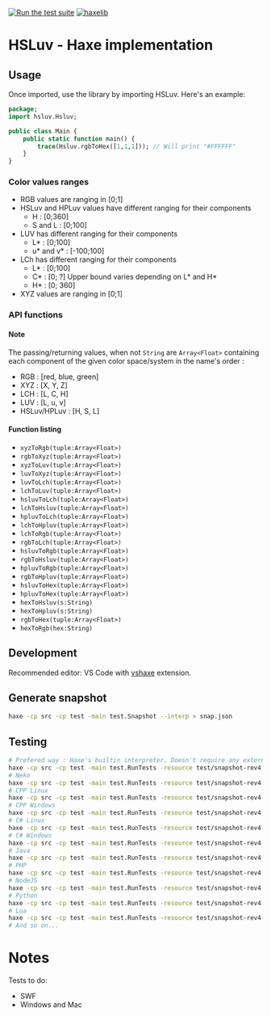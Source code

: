 [![Run the test suite](https://github.com/hsluv/hsluv-haxe/actions/workflows/test.yml/badge.svg)](https://github.com/hsluv/hsluv-haxe/actions/workflows/test.yml)
[![haxelib](https://img.shields.io/badge/haxelib-0.0.1-blue.svg)](https://lib.haxe.org/p/hsluv)

# HSLuv - Haxe implementation

## Usage
Once imported, use the library by importing HSLuv. Here's an example:

```haxe
package;
import hsluv.Hsluv;

public class Main {
    public static function main() {
        trace(Hsluv.rgbToHex([1,1,1])); // Will print "#FFFFFF"
    }
}
```

### Color values ranges
- RGB values are ranging in [0;1]
- HSLuv and HPLuv values have different ranging for their components
    - H : [0;360]
    - S and L : [0;100]
- LUV has different ranging for their components
    - L* : [0;100]
    - u* and v* : [-100;100]
- LCh has different ranging for their components
    - L* : [0;100]
    - C* : [0; ?] Upper bound varies depending on L* and H*
    - H* : [0; 360]
- XYZ values are ranging in [0;1]

### API functions

#### Note
The passing/returning values, when not `String` are `Array<Float>` containing each component of the given color space/system in the name's order :
- RGB : [red, blue, green]
- XYZ : [X, Y, Z]
- LCH : [L, C, H]
- LUV : [L, u, v]
- HSLuv/HPLuv : [H, S, L]

#### Function listing
- `xyzToRgb(tuple:Array<Float>)`
- `rgbToXyz(tuple:Array<Float>)`
- `xyzToLuv(tuple:Array<Float>)`
- `luvToXyz(tuple:Array<Float>)`
- `luvToLch(tuple:Array<Float>)`
- `lchToLuv(tuple:Array<Float>)`
- `hsluvToLch(tuple:Array<Float>)`
- `lchToHsluv(tuple:Array<Float>)`
- `hpluvToLch(tuple:Array<Float>)`
- `lchToHpluv(tuple:Array<Float>)`
- `lchToRgb(tuple:Array<Float>)`
- `rgbToLch(tuple:Array<Float>)`
- `hsluvToRgb(tuple:Array<Float>)`
- `rgbToHsluv(tuple:Array<Float>)`
- `hpluvToRgb(tuple:Array<Float>)`
- `rgbToHpluv(tuple:Array<Float>)`
- `hsluvToHex(tuple:Array<Float>)`
- `hpluvToHex(tuple:Array<Float>)`
- `hexToHsluv(s:String)`
- `hexToHpluv(s:String)`
- `rgbToHex(tuple:Array<Float>)`
- `hexToRgb(hex:String)`

## Development

Recommended editor: VS Code with [vshaxe](https://github.com/vshaxe/vshaxe/wiki) extension.

## Generate snapshot

```sh
haxe -cp src -cp test -main test.Snapshot --interp > snap.json
```

## Testing

```sh
# Prefered way : Haxe's builtin interpreter. Doesn't require any external libs to execute the tests.
haxe -cp src -cp test -main test.RunTests -resource test/snapshot-rev4.json@snapshot-rev4 --interp
# Neko
haxe -cp src -cp test -main test.RunTests -resource test/snapshot-rev4.json@snapshot-rev4 -x bin/neko/RunTests.n
# CPP Linux
haxe -cp src -cp test -main test.RunTests -resource test/snapshot-rev4.json@snapshot-rev4 -cpp bin/cpp -cmd bin/cpp/RunTests
# CPP Windows
haxe -cp src -cp test -main test.RunTests -resource test/snapshot-rev4.json@snapshot-rev4 -cpp bin/cpp -cmd bin/cpp/RunTests.exe
# C# Linux
haxe -cp src -cp test -main test.RunTests -resource test/snapshot-rev4.json@snapshot-rev4 -cs bin/cs -cmd "mono bin/cs/bin/RunTests.exe"
# C# Windows
haxe -cp src -cp test -main test.RunTests -resource test/snapshot-rev4.json@snapshot-rev4 -cs bin/cs -cmd bin/cs/RunTests.exe
# Java
haxe -cp src -cp test -main test.RunTests -resource test/snapshot-rev4.json@snapshot-rev4 -java bin/java -cmd "java -jar bin/java/RunTests.jar"
# PHP
haxe -cp src -cp test -main test.RunTests -resource test/snapshot-rev4.json@snapshot-rev4 -php bin/php -cmd "php bin/php/index.php"
# NodeJS
haxe -cp src -cp test -main test.RunTests -resource test/snapshot-rev4.json@snapshot-rev4 -js bin/js/RunTests.js -cmd "node bin/js/RunTests.js"
# Python
haxe -cp src -cp test -main test.RunTests -resource test/snapshot-rev4.json@snapshot-rev4 -python bin/python/RunTests.py -cmd "python bin/python/RunTests.py"
# Lua
haxe -cp src -cp test -main test.RunTests -resource test/snapshot-rev4.json@snapshot-rev4 -lua bin/lua/RunTests.lua -cmd "lua bin/lua/RunTests.lua"
# And so on...
```

# Notes

Tests to do:
- SWF
- Windows and Mac
